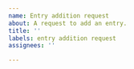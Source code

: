 ```yaml
---
name: Entry addition request
about: A request to add an entry.
title: ''
labels: entry addition request
assignees: ''

---
```


<!-- Describe your entry in short: is it a library or a bot, how would you like it to be presented in the list? -->
<!-- Provide a link to your entry's source code repository. Note than closed-source entries cannot be accepted. -->
